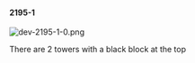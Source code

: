 #### 2195-1
![dev-2195-1-0.png](https://github.com/lil-lab/nlvr/raw/master/nlvr/dev/images/2/dev-2195-1-0.png "dev-2195-1-0.png")

There are 2 towers with a black block at the top
